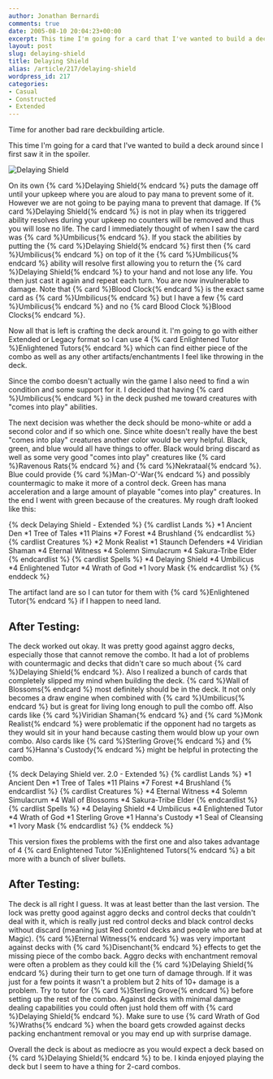 ```yaml
---
author: Jonathan Bernardi
comments: true
date: 2005-08-10 20:04:23+00:00
excerpt: This time I'm going for a card that I've wanted to build a deck around since I first saw it in the spoiler, Delaying Shield.
layout: post
slug: delaying-shield
title: Delaying Shield
alias: /article/217/delaying-shield
wordpress_id: 217
categories:
- Casual
- Constructed
- Extended
---
```


Time for another bad rare deckbuilding article.

This time I'm going for a card that I've wanted to build a deck around since I first saw it in the spoiler.
<!--more-->

![Delaying Shield](http://www.wizards.com/global/images/magic/odyssey/delaying_shield.jpg)

On its own {% card %}Delaying Shield{% endcard %} puts the damage off until your upkeep where you are aloud to pay mana to prevent some of it.  However we are not going to be paying mana to prevent that damage.  If {% card %}Delaying Shield{% endcard %} is not in play when its triggered ability resolves during your upkeep no counters will be removed and thus you will lose no life.  The card I immediately thought of when I saw the card was {% card %}Umbilicus{% endcard %}.  If you stack the abilities by putting the {% card %}Delaying Shield{% endcard %} first then {% card %}Umbilicus{% endcard %} on top of it the {% card %}Umbilicus{% endcard %} ability will resolve first allowing you to return the {% card %}Delaying Shield{% endcard %} to your hand and not lose any life.  You then just cast it again and repeat each turn.  You are now invulnerable to damage.  Note that {% card %}Blood Clock{% endcard %} is the exact same card as {% card %}Umbilicus{% endcard %} but I have a few {% card %}Umbilicus{% endcard %} and no {% card Blood Clock %}Blood Clocks{% endcard %}.

Now all that is left is crafting the deck around it.  I'm going to go with either Extended or Legacy format so I can use 4 {% card Enlightened Tutor %}Enlightened Tutors{% endcard %} which can find either piece of the combo as well as any other artifacts/enchantments I feel like throwing in the deck.

Since the combo doesn't actually win the game I also need to find a win condition and some support for it.  I decided that having {% card %}Umbilicus{% endcard %} in the deck pushed me toward creatures with "comes into play" abilities.

The next decision was whether the deck should be mono-white or add a second color and if so which one.  Since white doesn't really have the best "comes into play" creatures another color would be very helpful.  Black, green, and blue would all have things to offer.  Black would bring discard as well as some very good "comes into play" creatures like {% card %}Ravenous Rats{% endcard %} and {% card %}Nekrataal{% endcard %}.  Blue could provide {% card %}Man-O'-War{% endcard %} and possibly countermagic to make it more of a control deck.  Green has mana acceleration and a large amount of playable "comes into play" creatures.  In the end I went with green because of the creatures.  My rough draft looked like this:

{% deck Delaying Shield - Extended %}
{% cardlist Lands %}
*1 Ancient Den
*1 Tree of Tales
*11 Plains
*7 Forest
*4 Brushland
{% endcardlist %}
{% cardlist Creatures %}
*2 Monk Realist
*1 Staunch Defenders
*4 Viridian Shaman
*4 Eternal Witness
*4 Solemn Simulacrum
*4 Sakura-Tribe Elder
{% endcardlist %}
{% cardlist Spells %}
*4 Delaying Shield
*4 Umbilicus
*4 Enlightened Tutor
*4 Wrath of God
*1 Ivory Mask
{% endcardlist %}
{% enddeck %}

The artifact land are so I can tutor for them with {% card %}Enlightened Tutor{% endcard %} if I happen to need land.



## After Testing:



The deck worked out okay.  It was pretty good against aggro decks, especially those that cannot remove the combo.  It had a lot of problems with countermagic and decks that didn't care so much about {% card %}Delaying Shield{% endcard %}.  Also I realized a bunch of cards that completely slipped my mind when building the deck.  {% card %}Wall of Blossoms{% endcard %} most definitely should be in the deck.  It not only becomes a draw engine when combined with {% card %}Umbilicus{% endcard %} but is great for living long enough to pull the combo off.  Also cards like {% card %}Viridian Shaman{% endcard %} and {% card %}Monk Realist{% endcard %} were problematic if the opponent had no targets as they would sit in your hand because casting them would blow up your own combo.  Also cards like {% card %}Sterling Grove{% endcard %} and {% card %}Hanna's Custody{% endcard %} might be helpful in protecting the combo.

{% deck Delaying Shield ver. 2.0 - Extended %}
{% cardlist Lands %}
*1 Ancient Den
*1 Tree of Tales
*11 Plains
*7 Forest
*4 Brushland
{% endcardlist %}
{% cardlist Creatures %}
*4 Eternal Witness
*4 Solemn Simulacrum
*4 Wall of Blossoms
*4 Sakura-Tribe Elder
{% endcardlist %}
{% cardlist Spells %}
*4 Delaying Shield
*4 Umbilicus
*4 Enlightened Tutor
*4 Wrath of God
*1 Sterling Grove
*1 Hanna's Custody
*1 Seal of Cleansing
*1 Ivory Mask
{% endcardlist %}
{% enddeck %}

This version fixes the problems with the first one and also takes advantage of 4 {% card Enlightened Tutor %}Enlightened Tutors{% endcard %} a bit more with a bunch of sliver bullets.



## After Testing:



The deck is all right I guess.  It was at least better than the last version.  The lock was pretty good against aggro decks and control decks that couldn't deal with it, which is really just red control decks and black control decks without discard (meaning just Red control decks and people who are bad at Magic).  {% card %}Eternal Witness{% endcard %} was very important against decks with {% card %}Disenchant{% endcard %} effects to get the missing piece of the combo back.  Aggro decks with enchantment removal were often a problem as they could kill the {% card %}Delaying Shield{% endcard %} during their turn to get one turn of damage through.  If it was just for a few points it wasn't a problem but 2 hits of 10+ damage is a problem.  Try to tutor for {% card %}Sterling Grove{% endcard %} before setting up the rest of the combo.  Against decks with minimal damage dealing capabilities you could often just hold them off with {% card %}Delaying Shield{% endcard %}.  Make sure to use {% card Wrath of God %}Wraths{% endcard %} when the board gets crowded against decks packing enchantment removal or you may end up with surprise damage.

Overall the deck is about as mediocre as you would expect a deck based on {% card %}Delaying Shield{% endcard %} to be.  I kinda enjoyed playing the deck but I seem to have a thing for 2-card combos.
